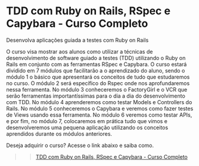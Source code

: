 # TDD com Ruby on Rails, RSpec e Capybara - Curso Completo

Desenvolva aplicações guiada a testes com Ruby on Rails

O curso visa mostrar aos alunos como utilizar a técnicas de desenvolvimento de software guiado a testes (TDD) utilizando o Ruby on Rails em conjunto com as ferramentas RSpec e Capybara. O curso estará dividido em 7 módulos que facilitarão a o aprendizado do aluno, sendo o módulo 1 o básico que apresentará os conceitos de tudo que estudaremos no curso. O módulo 2 será específico do Rspec onde nos aprofundaremos nessa ferramenta. No módulo 3 conheceremos o FactoryGirl e o VCR que serão ferramentas importantíssimas para o dia a dia do desenvolvimento com TDD. No módulo 4 aprenderemos como testar Models e Controllers do Rails. No módulo 5 conheceremos o Capybara e veremos como fazer testes de Views usando essa ferramenta. No módulo 6 veremos como testar APIs, e por fim, no módulo 7, colocaremos em prática tudo que vimos e desenvolveremos uma pequena aplicação utilizando os conceitos aprendidos durante os módulos anteriores.

Deseja adquirir o curso? Acesse o link abaixo e saiba como.

>> [TDD com Ruby on Rails, RSpec e Capybara - Curso Completo](http://videosdeti.com.br/curso-tdd-rails.html)
